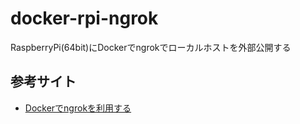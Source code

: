 # docker-rpi-ngrok
RaspberryPi(64bit)にDockerでngrokでローカルホストを外部公開する

## 参考サイト
- [Dockerでngrokを利用する](https://qiita.com/ntm718/items/9c374406f5b9457e7878)
